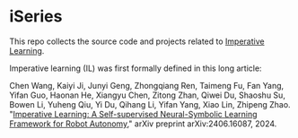 # iSeries

This repo collects the source code and projects related to [Imperative Learning](http://sairlab.org/iseries/).

Imperative learning (IL) was first formally defined in this long article:


Chen Wang, Kaiyi Ji, Junyi Geng, Zhongqiang Ren, Taimeng Fu, Fan Yang, Yifan Guo, Haonan He, Xiangyu Chen, Zitong Zhan, Qiwei Du, Shaoshu Su, Bowen Li, Yuheng Qiu, Yi Du, Qihang Li, Yifan Yang, Xiao Lin, Zhipeng Zhao. "[Imperative Learning: A Self-supervised Neural-Symbolic Learning Framework for Robot Autonomy](https://arxiv.org/pdf/2406.16087)," arXiv preprint arXiv:2406.16087, 2024.

